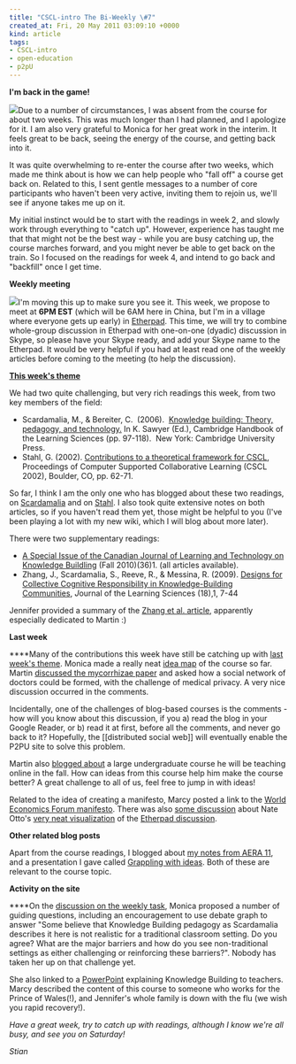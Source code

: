 ```yaml
---
title: "CSCL-intro The Bi-Weekly \#7"
created_at: Fri, 20 May 2011 03:09:10 +0000
kind: article
tags:
- CSCL-intro
- open-education
- p2pU
---
```


**I'm back in the game!**

![](https://lh5.googleusercontent.com/_0zhFe8pB7to/TdXaYVdi0TI/AAAAAAAAE1A/gxZPeGCWmic/s288/P1000378.JPG)Due
to a number of circumstances, I was absent from the course for about two
weeks. This was much longer than I had planned, and I apologize for it.
I am also very grateful to Monica for her great work in the interim. It
feels great to be back, seeing the energy of the course, and getting
back into it.

It was quite overwhelming to re-enter the course after two weeks, which
made me think about is how we can help people who "fall off" a course
get back on. Related to this, I sent gentle messages to a number of core
participants who haven't been very active, inviting them to rejoin us,
we'll see if anyone takes me up on it.

My initial instinct would be to start with the readings in week 2, and
slowly work through everything to "catch up". However, experience has
taught me that that might not be the best way - while you are busy
catching up, the course marches forward, and you might never be able to
get back on the train. So I focused on the readings for week 4, and
intend to go back and "backfill" once I get time.

**Weekly meeting**

![](https://lh6.googleusercontent.com/_0zhFe8pB7to/TdXaauPyk6I/AAAAAAAAE1I/CNk24KncJwE/s288/P1000381.JPG)I'm
moving this up to make sure you see it. This week, we propose to meet at
**6PM EST** (which will be 6AM here in China, but I'm in a village where
everyone gets up early) in
[Etherpad](http://piratepad.net/cscl-meeting4). This time, we will try
to combine whole-group discussion in Etherpad with one-on-one (dyadic)
discussion in Skype, so please have your Skype ready, and add your Skype
name to the Etherpad. It would be very helpful if you had at least read
one of the weekly articles before coming to the meeting (to help the
discussion).

**[This week's
theme](http://new.p2pu.org/en/groups/introduction-to-the-field-of-computer-supported-co/content/wk-4-knowledge-building/)**

We had two quite challenging, but very rich readings this week, from two
key members of the field:

-   Scardamalia, M., & Bereiter, C.  (2006).  [Knowledge building:
  Theory, pedagogy, and
  technology.](http://www.google.ca/url?sa=t&source=web&cd=1&ved=0CB8QFjAA&url=http%3A%2F%2Fwww.ikit.org%2Ffulltext%2F2006_KBTheory.pdf&rct=j&q=knowledge%20building%3A%20theory%2C%20pedagogy%2C%20technology&ei=TyebTc2FApT6swOEs_CbBA&usg=AFQjCNHzFfObm-c6oVhlo7BgDYHncqGwtA&sig2=Q2AW8fJi0vkvMfVjCMojjA&cad=rja)
  In K. Sawyer (Ed.), Cambridge Handbook of the Learning Sciences (pp.
  97-118).  New York: Cambridge University Press.
-   Stahl, G. (2002). [Contributions to a theoretical framework for
  CSCL](http://www.google.ca/url?sa=t&source=web&cd=3&ved=0CCwQFjAC&url=http%3A%2F%2Fciteseerx.ist.psu.edu%2Fviewdoc%2Fdownload%3Fdoi%3D10.1.1.16.7179%26rep%3Drep1%26type%3Dpdf&rct=j&q=Contributions%20to%20a%20Theoretical%20Framework%20for%20CSCL&ei=hiGdTf67IdKD0QH1h5nSAg&usg=AFQjCNFLNQqCdbewyQBIA3s_5EuzAKtcPA&sig2=bhn0ubfuj-YXR_AH1C04xg&cad=rja),
  Proceedings of Computer Supported Collaborative Learning (CSCL
  2002), Boulder, CO, pp. 62-71.

So far, I think I am the only one who has blogged about these two
readings, on
[Scardamalia](http://reganmian.net/blog/2011/05/17/knowledge-building-theory-pedagogy-and-technology/)
and on
[Stahl](http://reganmian.net/blog/2011/05/19/contributions-to-a-theoretical-framework-for-cscl/).
I also took quite extensive notes on both articles, so if you haven't
read them yet, those might be helpful to you (I've been playing a lot
with my new wiki, which I will blog about more later).

There were two supplementary readings:

-   [A Special Issue of the Canadian Journal of Learning and Technology
  on Knowledge
  Buildling](http://www.cjlt.ca/index.php/cjlt/issue/view/70) (Fall
  2010)(36)1. (all articles available).
-   Zhang, J., Scardamalia, S., Reeve, R., & Messina, R.
  (2009). [Designs for Collective Cognitive Responsibility in
  Knowledge-Building
  Communities](http://www.informaworld.com/smpp/ftinterface~content=a908505465~fulltext=713240930~frm=content), *J*ournal
  of the Learning Sciences (18),1, 7-44

Jennifer provided a summary of the [Zhang et al.
article](http://jenniferclaro.wordpress.com/2011/05/16/summary-of-zhang-scardamalia-reeve-messina-2009/),
apparently especially dedicated to Martin :)

**Last week**

****Many of the contributions this week have still be catching up with
[last week's
theme](http://new.p2pu.org/en/groups/introduction-to-the-field-of-computer-supported-co/content/wk-3-group-cognitioncognitive-artifacts-gerry-stahl/). Monica
made a really neat [idea
map](http://reganmian.net/monica/csclintro/idea-map/) of the course so
far. Martin [discussed the mycorrhizae
paper](http://kaffeikampala.blogspot.com/2011/05/mycorrhizae-paper-and-realities-around.html)
and asked how a social network of doctors could be formed, with the
challenge of medical privacy. A very nice discussion occurred in the
comments.

Incidentally, one of the challenges of blog-based courses is the
comments - how will you know about this discussion, if you a) read the
blog in your Google Reader, or b) read it at first, before all the
comments, and never go back to it? Hopefully, the [[distributed social
web]] will eventually enable the P2PU site to solve this problem.

Martin also [blogged
about](http://kaffeikampala.blogspot.com/2011/05/cscl-with-real-students.html)
a large undergraduate course he will be teaching online in the fall. How
can ideas from this course help him make the course better? A great
challenge to all of us, feel free to jump in with ideas!

Related to the idea of creating a manifesto, Marcy posted a link to the
[World Economics Forum
manifesto](http://www.worldeconomicsassociation.org/WEA/Manifesto.html).
There was also [some
discussion](http://new.p2pu.org/en/groups/introduction-to-the-field-of-computer-supported-co/content/wk-3-group-cognitioncognitive-artifacts-gerry-stahl/#1213)
about Nate Otto's [very neat
visualization](http://ottonomy.net/temp/cscl-intro/interactive-chatlog-wk3.html)
of the [Etherpad
discussion](http://piratepad.net/ep/pad/view/cscl-meeting2).

**Other related blog posts**

Apart from the course readings, I blogged about [my notes from AERA
11](http://reganmian.net/blog/2011/05/17/notes-from-aera11-in-new-orleans/),
and a presentation I gave called [Grappling with
ideas](http://reganmian.net/blog/2011/05/17/grappling-with-ideas-convergence-and-divergence/).
Both of these are relevant to the course topic.

**Activity on the site**

****On the [discussion on the weekly
task](http://new.p2pu.org/en/groups/introduction-to-the-field-of-computer-supported-co/content/wk-4-knowledge-building/),
Monica proposed a number of guiding questions, including an
encouragement to use debate graph to answer "Some believe that Knowledge
Building pedagogy as Scardamalia describes it here is not realistic for
a traditional classroom setting. Do you agree? What are the major
barriers and how do you see non-traditional settings as either
challenging or reinforcing these barriers?". Nobody has taken her up on
that challenge yet.

She also linked to a
[PowerPoint](http://www.slideshare.net/monzie123/introduction-to-kb-8016437)
explaining Knowledge Building to teachers. Marcy described the content
of this course to someone who works for the Prince of Wales(!), and
Jennifer's whole family is down with the flu (we wish you rapid
recovery!).

*Have a great week, try to catch up with readings, although I know we're
all busy, and see you on Saturday!*

*Stian*
